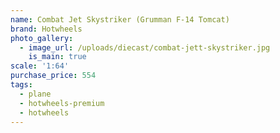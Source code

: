 ```yaml
---
name: Combat Jet Skystriker (Grumman F-14 Tomcat)
brand: Hotwheels
photo_gallery:
  - image_url: /uploads/diecast/combat-jett-skystriker.jpg
    is_main: true
scale: '1:64'
purchase_price: 554
tags:
  - plane
  - hotwheels-premium
  - hotwheels
---
```


